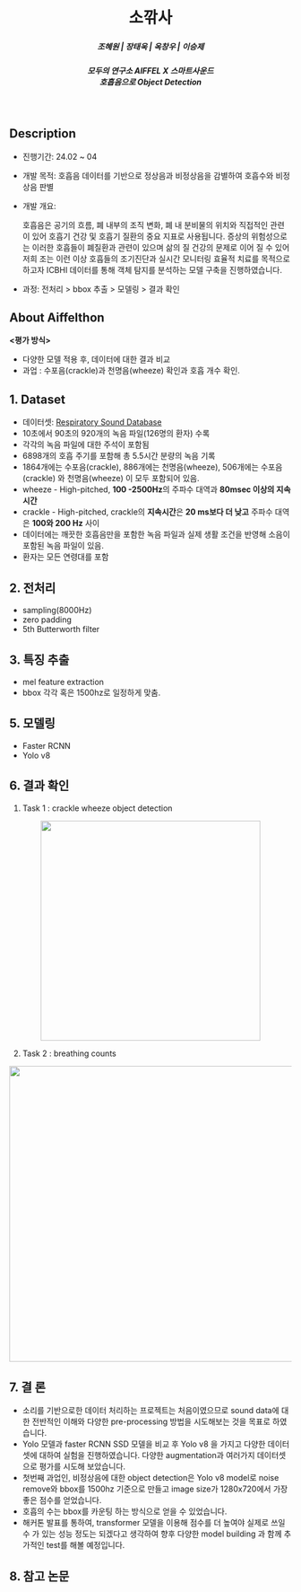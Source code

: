 

<h1 align="center"> <br>소깎사 </h1>
<h3 align="center"> 
<h5 align="center"> 조혜원 | 장태욱 | 옥창우 | 이승제 </h5>
<h5 align="center">
모두의 연구소 AIFFEL X 스마트사운드<br>
호흡음으로 Object Detection<br>
</h5>
<br>

<div align="center">
  

</div>

## Description
<div align="center">
  

</div>

- 진행기간: 24.02 ~ 04
- 개발 목적: 호흡음 데이터를 기반으로 정상음과 비정상음을 감별하여 호흡수와 비정상음 판별
- 개발 개요:
  
  호흡음은 공기의 흐름, 폐 내부의 조직 변화, 폐 내 분비물의 위치와 직접적인 관련이 있어 호흡기 건강 및 호흡기 질환의 중요 지표로 사용됩니다. 증상의 위험성으로는 이러한 호흡들이 폐질환과 관련이 있으며 삶의 질 건강의 문제로 이어 질 수 있어  
  저희 조는 이런 이상 호흡들의 조기진단과 실시간 모니터링 효율적 치료를 목적으로하고자 ICBHI 데이터를 통해 객체 탐지를 분석하는 모델 구축을 진행하였습니다. 
- 과정: 전처리 > bbox 추출 > 모델링 > 결과 확인

## About Aiffelthon
**<평가 방식>** 

 
- 다양한 모델 적용 후,  데이터에 대한 결과 비교
- 과업 : 수포음(crackle)과 천명음(wheeze) 확인과 호흡 개수 확인.



## 1. Dataset 

- 데이터셋: [Respiratory Sound Database](https://www.kaggle.com/datasets/vbookshelf/respiratory-sound-database) 
- 10초에서 90초의 920개의 녹음 파일(126명의 환자) 수록
- 각각의 녹음 파일에 대한 주석이 포함됨
- 6898개의 호흡 주기를 포함해 총 5.5시간 분량의 녹음 기록 
- 1864개에는 수포음(crackle), 886개에는 천명음(wheeze), 506개에는 수포음(crackle) 와 천명음(wheeze) 이 모두 포함되어 있음. 
- wheeze - High-pitched, **100 -2500Hz**의 주파수 대역과 **80msec 이상의 지속시간**
- crackle - High-pitched, crackle의 **지속시간**은 **20 ms보다 더 낮고** 주파수 대역은 **100와 200 Hz** 사이
- 데이터에는 깨끗한 호흡음만을 포함한 녹음 파일과 실제 생활 조건을 반영해 소음이 포함된 녹음 파일이 있음. 
- 환자는 모든 연령대를 포함

## 2. 전처리
-  sampling(8000Hz)
- zero padding
- 5th Butterworth filter


## 3. 특징 추출
- mel feature extraction
- bbox 각각 혹은 1500hz로 일정하게 맞춤.


## 5. 모델링
- Faster RCNN
- Yolo v8

## 6. 결과 확인 
1) Task 1 : crackle wheeze object detection 

<p align="center"><img width="392" alt="" src=""></p>


2) Task 2 : breathing counts
<img width="527" alt="" src="">





 
## 7. 결 론

- 소리를 기반으로한 데이터 처리하는 프로젝트는 처음이였으므로 sound data에 대한 전반적인 이해와 다양한 pre-processing 방법을 시도해보는 것을 목표로 하였습니다.
- Yolo 모델과 faster RCNN SSD 모델을 비교 후 Yolo v8 을 가지고 다양한 데이터 셋에 대하여 실험을 진행하였습니다. 다양한 augmentation과 여러가지 데이터셋으로 평가를 시도해 보았습니다.
- 첫번째 과업인, 비정상음에 대한 object detection은 Yolo v8 model로 noise remove와 bbox를 1500hz 기준으로 만들고 image size가 1280x720에서 가장 좋은 점수를 얻었습니다.
- 호흡의 수는 bbox를 카운팅 하는 방식으로 얻을 수 있었습니다.
- 해커톤 발표를 통하여, transformer 모델을 이용해 점수를 더 높여야 실제로 쓰일 수 가 있는 성능 정도는 되겠다고 생각하여 향후 다양한 model building 과 함께 추가적인 test를 해볼 예정입니다.


## 8. 참고 논문



<br>
<br>
<br>

